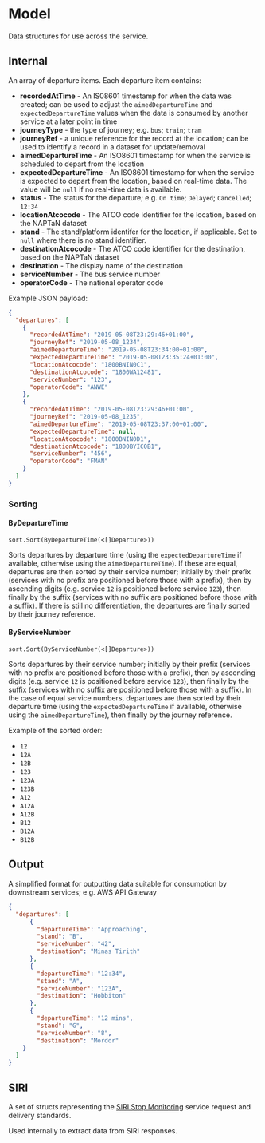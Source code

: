# Model

Data structures for use across the service.

## Internal

An array of departure items. Each departure item contains:

* **recordedAtTime** - An IS08601 timestamp for when the data was created;
  can be used to adjust the `aimedDepartureTime` and `expectedDepartureTime`
  values when the data is consumed by another service at a later point in time
* **journeyType** - the type of journey; e.g. `bus`; `train`; `tram`
* **journeyRef** - a unique reference for the record at the location; can be
  used to identify a record in a dataset for update/removal
* **aimedDepartureTime** - An ISO8601 timestamp for when the service is
  scheduled to depart from the location
* **expectedDepartureTime** - An ISO8601 timestamp for when the service is
  expected to depart from the location, based on real-time data. The value will
  be `null` if no real-time data is available.
* **status** - The status for the departure; e.g. `On time`; `Delayed`; 
  `Cancelled`; `12:34`
* **locationAtcocode** - The ATCO code identifier for the location, based on
  the NAPTaN dataset
* **stand** - The stand/platform identifer for the location, if applicable. 
  Set to `null` where there is no stand identifier.
* **destinationAtcocode** - The ATCO code identifier for the destination, based
  on the NAPTaN dataset
* **destination** - The display name of the destination
* **serviceNumber** - The bus service number
* **operatorCode** - The national operator code

Example JSON payload:

```json
{
  "departures": [
    {
      "recordedAtTime": "2019-05-08T23:29:46+01:00",
      "journeyRef": "2019-05-08_1234",
      "aimedDepartureTime": "2019-05-08T23:34:00+01:00",
      "expectedDepartureTime": "2019-05-08T23:35:24+01:00",
      "locationAtcocode": "1800BNIN0C1",
      "destinationAtcocode": "1800WA12481",
      "serviceNumber": "123",
      "operatorCode": "ANWE" 
    },
    {
      "recordedAtTime": "2019-05-08T23:29:46+01:00",
      "journeyRef": "2019-05-08_1235",
      "aimedDepartureTime": "2019-05-08T23:37:00+01:00",
      "expectedDepartureTime": null,
      "locationAtcocode": "1800BNIN0D1",
      "destinationAtcocode": "1800BYIC0B1",
      "serviceNumber": "456",
      "operatorCode": "FMAN" 
    }
  ]
}
```

### Sorting

#### ByDepartureTime

`sort.Sort(ByDepartureTime(<[]Departure>))`

Sorts departures by departure time (using the `expectedDepartureTime`
if available, otherwise using the `aimedDepartureTime`). If these are equal,
departures are then sorted by their service number; initially by their prefix
(services with no prefix are positioned before those with a prefix), then by
ascending digits (e.g. service `12` is positioned before service `123`), then
finally by the suffix (services with no suffix are positioned before those with
a suffix). If there is still no differentiation, the departures are finally
sorted by their journey reference.

#### ByServiceNumber

`sort.Sort(ByServiceNumber(<[]Departure>))`

Sorts departures by their service number; initially by their prefix
(services with no prefix are positioned before those with a prefix), then by
ascending digits (e.g. service `12` is positioned before service `123`), then
finally by the suffix (services with no suffix are positioned before those with
a suffix). In the case of equal service numbers, departures are then sorted by
their departure time (using the `expectedDepartureTime` if available, otherwise 
using the `aimedDepartureTime`), then finally by the journey reference.

Example of the sorted order:

* `12`
* `12A`
* `12B`
* `123`
* `123A`
* `123B`
* `A12`
* `A12A`
* `A12B`
* `B12`
* `B12A`
* `B12B`

## Output

A simplified format for outputting data suitable for consumption by downstream 
services; e.g. AWS API Gateway

```json
{
  "departures": [
      {
        "departureTime": "Approaching",
        "stand": "B",
        "serviceNumber": "42",
        "destination": "Minas Tirith"
      },
      {
        "departureTime": "12:34",
        "stand": "A",
        "serviceNumber": "123A",
        "destination": "Hobbiton"
      },
      {
        "departureTime": "12 mins",
        "stand": "G",
        "serviceNumber": "8",
        "destination": "Mordor"
    }
  ]
}
```

## SIRI

A set of structs representing the [SIRI Stop Monitoring](http://user47094.vs.easily.co.uk/siri/schema/1.3/examples/index.htm) 
service request and delivery standards.

Used internally to extract data from SIRI responses.
